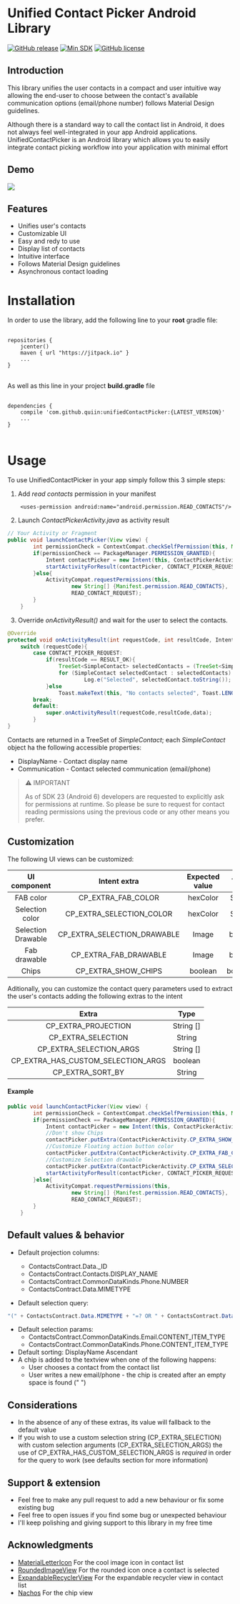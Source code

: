 # Unified Contact Picker Android Library

[![GitHub release](https://img.shields.io/github/release/quiin/UnifiedContactPicker.svg)](https://github.com/quiin/UnifiedContactPicker/releases/latest)
[![Min SDK](https://img.shields.io/badge/minSDK-15-brightgreen.svg)](https://developer.android.com/about/dashboards/index.html)
[![GitHub license](https://img.shields.io/badge/license-Apache%202-orange.svg)](https://raw.githubusercontent.com/quiin/UnifiedContactPicker/master/LICENSE)

## Introduction

This library unifies the user contacts in a compact and user intuitive way allowing the end-user to choose between the contact's available communication options (email/phone number) follows Material Design guidelines.

Although there is a standard way to call the contact list in Android, it does not always feel well-integrated in your app
Android applications.
UnifiedContactPicker is an Android library which allows you to easily integrate contact picking workflow into your application with minimal effort

## Demo
![](https://media.giphy.com/media/26xBtXCT49aFwPmCI/source.gif)

## Features

* Unifies user's contacts
* Customizable UI
* Easy and redy to use
* Display list of contacts
* Intuitive interface
* Follows Material Design guidelines
* Asynchronous contact loading


# Installation

In order to use the library, add the following line to your **root** gradle file:
<pre> <code>
repositories {
    jcenter()
    maven { url "https://jitpack.io" }
    ...
}
</code> </pre>

As well as this line in your project **build.gradle** file
<pre> <code>
dependencies {
	compile 'com.github.quiin:unifiedContactPicker:{LATEST_VERSION}'
    ...
}
</code> </pre>

# Usage

To use UnifiedContactPicker in your app simply follow this 3 simple steps:

1. Add _read contacts_ permission in your manifest

```
	<uses-permission android:name="android.permission.READ_CONTACTS"/>
```

2. Launch _ContactPickerActivity.java_ as activity result

```java
// Your Activity or Fragment
public void launchContactPicker(View view) {
        int permissionCheck = ContextCompat.checkSelfPermission(this, Manifest.permission.READ_CONTACTS);
        if(permissionCheck == PackageManager.PERMISSION_GRANTED){
            Intent contactPicker = new Intent(this, ContactPickerActivity.class);
            startActivityForResult(contactPicker, CONTACT_PICKER_REQUEST);
        }else{
            ActivityCompat.requestPermissions(this,
                    new String[] {Manifest.permission.READ_CONTACTS},
                    READ_CONTACT_REQUEST);
        }
    }

```

3. Override _onActivityResult()_  and wait for the user to select the contacts.

```java
@Override
protected void onActivityResult(int requestCode, int resultCode, Intent data) {
    switch (requestCode){
        case CONTACT_PICKER_REQUEST:
            if(resultCode == RESULT_OK){
                TreeSet<SimpleContact> selectedContacts = (TreeSet<SimpleContact>)data.getSerializableExtra(ContactPickerActivity.CP_SELECTED_CONTACTS);
                for (SimpleContact selectedContact : selectedContacts)
                        Log.e("Selected", selectedContact.toString());
            }else
                Toast.makeText(this, "No contacts selected", Toast.LENGTH_LONG).show();
        break;
        default:
            super.onActivityResult(requestCode,resultCode,data);
        }
}

```

Contacts are returned in a TreeSet of *SimpleContact*; each *SimpleContact* object ha the following accessible properties:

* DisplayName - Contact display name
* Communication - Contact selected communication (email/phone)

> :warning:  IMPORTANT
>
>  As of SDK 23 (Android 6) developers are requested to explicitly ask for permissions at runtime. So please be sure to request for contact reading permissions using the previous code or any other means you prefer.


## Customization

The following UI views can be customized:

| UI component  	     |       Intent extra  	     | Expected value |  Type   | Sugestion |
|:----------------------:|:-------------------------:|:--------------:|:-------:|:---------:|
| FAB color              | CP_EXTRA_FAB_COLOR	     | hexColor       | String  | 		-	|
| Selection color		 | CP_EXTRA_SELECTION_COLOR  | hexColor       | String  |		-	|
| Selection Drawable 	 |CP_EXTRA_SELECTION_DRAWABLE| Image		  | byte [] |use PickerUtils.sendDrawable()|
| Fab drawable			 | CP_EXTRA_FAB_DRAWABLE 	 | Image		  | byte [] |use PickerUtils.sendDrawable()|
| Chips 				 | CP_EXTRA_SHOW_CHIPS       | boolean		  | boolean | 		-	|


Aditionally, you can customize the contact query parameters used to extract the user's contacts adding the following extras to the intent

| Extra 			 				| 	Type 	|
|:---------------------------------:|:---------:|
|CP_EXTRA_PROJECTION				| String [] |
|CP_EXTRA_SELECTION  				| String	|
|CP_EXTRA_SELECTION_ARGS			| String []	|
|CP_EXTRA_HAS_CUSTOM_SELECTION_ARGS | boolean	|
|CP_EXTRA_SORT_BY					| String	|

#### Example
```java
public void launchContactPicker(View view) {
        int permissionCheck = ContextCompat.checkSelfPermission(this, Manifest.permission.READ_CONTACTS);
        if(permissionCheck == PackageManager.PERMISSION_GRANTED){
            Intent contactPicker = new Intent(this, ContactPickerActivity.class);
            //Don't show Chips
			contactPicker.putExtra(ContactPickerActivity.CP_EXTRA_SHOW_CHIPS, false);
            //Customize Floating action button color
            contactPicker.putExtra(ContactPickerActivity.CP_EXTRA_FAB_COLOR, "#FFF722");
            //Customize Selection drawable
            contactPicker.putExtra(ContactPickerActivity.CP_EXTRA_SELECTION_DRAWABLE, PickerUtils.sendDrawable(getResources(),R.drawable.my_drawable));
            startActivityForResult(contactPicker, CONTACT_PICKER_REQUEST);
        }else{
            ActivityCompat.requestPermissions(this,
                    new String[] {Manifest.permission.READ_CONTACTS},
                    READ_CONTACT_REQUEST);
        }
    }
```

## Default values & behavior

* Default projection columns:
  * ContactsContract.Data._ID
  * ContactsContract.Contacts.DISPLAY_NAME
  * ContactsContract.CommonDataKinds.Phone.NUMBER
  * ContactsContract.Data.MIMETYPE

* Default selection query:
```java
"(" + ContactsContract.Data.MIMETYPE + "=? OR " + ContactsContract.Data.MIMETYPE + "=?)"
```
* Default selection params:
  * ContactsContract.CommonDataKinds.Email.CONTENT_ITEM_TYPE
  * ContactsContract.CommonDataKinds.Phone.CONTENT_ITEM_TYPE
* Default sorting: DisplayName Ascendant
* A chip is added to the textview when one of the following happens:
  * User chooses a contact from the contact list
  * User writes a new email/phone - the chip is created after an empty space is found (" ")

## Considerations
* In the absence of any of these extras, its value will fallback to the default value
* If you wish to use a custom selection string (CP_EXTRA_SELECTION) with custom selection arguments (CP_EXTRA_SELECTION_ARGS) the use of CP_EXTRA_HAS_CUSTOM_SELECTION_ARGS is _required_ in order for the query to work (see defaults section for more information)


## Support & extension
- Feel free to make any pull request to add a new behaviour or fix some existing bug
- Feel free to open issues if you find some bug or unexpected behaviour
- I'll keep polishing and giving support to this library in my free time

## Acknowledgments

 * [MaterialLetterIcon](https://github.com/IvBaranov/MaterialLetterIcon) For the cool image icon in contact list
 * [RoundedImageView](https://github.com/vinc3m1/RoundedImageView) For the rounded icon once a contact is selected
 * [ExpandableRecyclerView](https://github.com/bignerdranch/expandable-recycler-view) For the expandable recycler view in contact list
 * [Nachos](https://github.com/hootsuite/nachos) For the chip view
